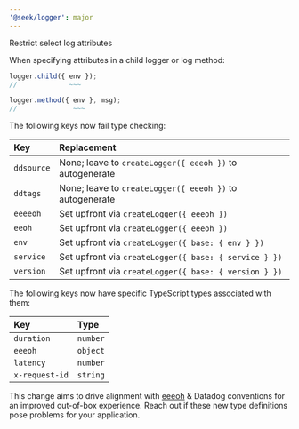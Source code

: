 ```yaml
---
'@seek/logger': major
---
```


Restrict select log attributes

When specifying attributes in a child logger or log method:

```typescript
logger.child({ env });
//             ~~~

logger.method({ env }, msg);
//              ~~~
```

The following keys now fail type checking:

| Key        | Replacement                                              |
| :--------- | :------------------------------------------------------- |
| `ddsource` | None; leave to `createLogger({ eeeoh })` to autogenerate |
| `ddtags`   | None; leave to `createLogger({ eeeoh })` to autogenerate |
| `eeeeoh`   | Set upfront via `createLogger({ eeeoh })`                |
| `eeoh`     | Set upfront via `createLogger({ eeeoh })`                |
| `env`      | Set upfront via `createLogger({ base: { env } })`        |
| `service`  | Set upfront via `createLogger({ base: { service } })`    |
| `version`  | Set upfront via `createLogger({ base: { version } })`    |

The following keys now have specific TypeScript types associated with them:

| Key            | Type     |
| :------------- | :------- |
| `duration`     | `number` |
| `eeeoh`        | `object` |
| `latency`      | `number` |
| `x-request-id` | `string` |

This change aims to drive alignment with [eeeoh](https://github.com/seek-oss/logger/blob/master/docs/eeeoh.md) & Datadog conventions for an improved out-of-box experience.
Reach out if these new type definitions pose problems for your application.
